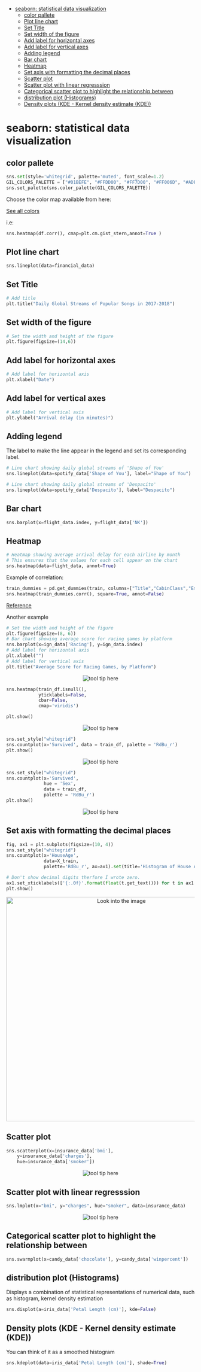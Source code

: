 <!--ts-->
   * [seaborn: statistical data visualization](#seaborn-statistical-data-visualization)
      * [color pallete](#color-pallete)
      * [Plot line chart](#plot-line-chart)
      * [Set Title](#set-title)
      * [Set width of the figure](#set-width-of-the-figure)
      * [Add label for horizontal axes](#add-label-for-horizontal-axes)
      * [Add label for vertical axes](#add-label-for-vertical-axes)
      * [Adding legend](#adding-legend)
      * [Bar chart](#bar-chart)
      * [Heatmap](#heatmap)
      * [Set axis with formatting the decimal places](#set-axis-with-formatting-the-decimal-places)
      * [Scatter plot](#scatter-plot)
      * [Scatter plot with linear regresssion](#scatter-plot-with-linear-regresssion)
      * [Categorical scatter plot to highlight the relationship between](#categorical-scatter-plot-to-highlight-the-relationship-between)
      * [distribution plot (Histograms)](#distribution-plot-histograms)
      * [Density plots (KDE - Kernel density estimate (KDE))](#density-plots-kde---kernel-density-estimate-kde)

<!-- Added by: gil_diy, at: Wed 20 Apr 2022 09:29:43 IDT -->

<!--te-->

# seaborn: statistical data visualization

## color pallete


```python
sns.set(style='whitegrid', palette='muted', font_scale=1.2)
GIL_COLORS_PALETTE = ["#01BEFE", "#FFDD00", "#FF7D00", "#FF006D", "#ADFF02", "#8F00FF"]
sns.set_palette(sns.color_palette(GIL_COLORS_PALETTE))
```


Choose the color map available from here:

[See all colors](https://astromsshin.github.io/science/code/matplotlib_cm/index.html)

i.e:
```python
sns.heatmap(df.corr(), cmap=plt.cm.gist_stern,annot=True )
```

## Plot line chart

```python
sns.lineplot(data=financial_data)
```

## Set Title 

```python
# Add title
plt.title("Daily Global Streams of Popular Songs in 2017-2018")
```

## Set width of the figure

```python
# Set the width and height of the figure
plt.figure(figsize=(14,6))
```

## Add label for horizontal axes

```python
# Add label for horizontal axis
plt.xlabel("Date")
```

## Add label for vertical axes
```python
# Add label for vertical axis
plt.ylabel("Arrival delay (in minutes)")
```

## Adding legend

 The label to make the line appear in the legend and set its corresponding label.

```python
# Line chart showing daily global streams of 'Shape of You'
sns.lineplot(data=spotify_data['Shape of You'], label="Shape of You")

# Line chart showing daily global streams of 'Despacito'
sns.lineplot(data=spotify_data['Despacito'], label="Despacito")
```

## Bar chart

```python
sns.barplot(x=flight_data.index, y=flight_data['NK'])
```

## Heatmap

```python
# Heatmap showing average arrival delay for each airline by month
# This ensures that the values for each cell appear on the chart
sns.heatmap(data=flight_data, annot=True)
```

Example of correlation:

```python
train_dummies = pd.get_dummies(train, columns=["Title","CabinClass","Embarked"]).corr()
sns.heatmap(train_dummies.corr(), square=True, annot=False)
```

[Reference](https://www.kaggle.com/jamesmcguigan/python-titanic-exploration#Confusion-Matrix)


Another example
```python
# Set the width and height of the figure
plt.figure(figsize=(8, 6))
# Bar chart showing average score for racing games by platform
sns.barplot(x=ign_data['Racing'], y=ign_data.index)
# Add label for horizontal axis
plt.xlabel("")
# Add label for vertical axis
plt.title("Average Score for Racing Games, by Platform")
```

<p align="center"> <!-- style="width:400px;" -->
  <img src="images/sns/bar_plot.png" title="tool tip here">
</p>


```python
sns.heatmap(train_df.isnull(),
            yticklabels=False,
            cbar=False,
            cmap='viridis')

plt.show()

```

<p align="center"> <!-- style="width:400px;" -->
  <img src="images/sns/get_nan.png" title="tool tip here">
</p>


```python
sns.set_style("whitegrid")
sns.countplot(x='Survived', data = train_df, palette = 'RdBu_r')
plt.show()
```
<p align="center"> <!-- style="width:400px;" -->
  <img src="images/sns/count_plot.png" title="tool tip here">
</p>


```python
sns.set_style("whitegrid")
sns.countplot(x='Survived',
              hue = 'Sex',
              data = train_df,
              palette = 'RdBu_r')
plt.show()
```

<p align="center"> <!-- style="width:400px;" -->
  <img src="images/sns/count_plot_advance.png" title="tool tip here">
</p>

## Set axis with formatting the decimal places

```python
fig, ax1 = plt.subplots(figsize=(10, 4))
sns.set_style("whitegrid")
sns.countplot(x='HouseAge',
              data=X_train,
              palette='RdBu_r', ax=ax1).set(title='Histogram of House Age')

# Don't show decimal digits therfore I wrote zero.
ax1.set_xticklabels(['{:.0f}'.format(float(t.get_text())) for t in ax1.get_xticklabels()])
plt.show()
```


<p align="center">
  <img width="600" src="images/sns/countplot_axis_format.jpg" title="Look into the image">
</p>

## Scatter plot

```python
sns.scatterplot(x=insurance_data['bmi'],
	y=insurance_data['charges'],
	hue=insurance_data['smoker'])
```

<p align="center"> <!-- style="width:400px;" -->
  <img src="images/sns/scatter_plot.png" title="tool tip here">
</p>

## Scatter plot with linear regresssion

```python
sns.lmplot(x="bmi", y="charges", hue="smoker", data=insurance_data)
```

<p align="center"> <!-- style="width:400px;" -->
  <img src="images/sns/scatter_plot_with_linear_regression.png" title="tool tip here">
</p>

## Categorical scatter plot to highlight the relationship between

```python
sns.swarmplot(x=candy_data['chocolate'], y=candy_data['winpercent'])
```

## distribution plot (Histograms)

Displays a combination of statistical representations of numerical data, such as histogram, kernel density estimation

```python
sns.displot(a=iris_data['Petal Length (cm)'], kde=False)
```

## Density plots (KDE - Kernel density estimate (KDE))

You can think of it as a smoothed histogram

```python
sns.kdeplot(data=iris_data['Petal Length (cm)'], shade=True)
```

## 

